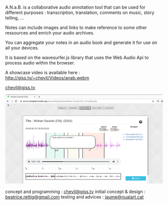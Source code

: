 A.N.a.B. is a collaborative audio annotation tool
that can be used for different purposes :
transcription, translation, comments on music, story telling, ...

Notes can include images and links to make reference
to some other ressources and enrich your audio archives.

You can aggregate your notes in an audio book
and generate it for use on all your devices.

It is based on the wavesurfer.js library
that uses the Web Audio Api
to process audio within the browser.

A showcase video is available here :
http://giss.tv/~chevil/Videos/anab.webm

chevil@giss.tv

![Annotation Screen](screenshot.png)

concept and programming : chevil@giss.tv
initial concept & design : beatrice.rettig@gmail.com
testing and advices : jaume@nualart.cat
